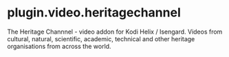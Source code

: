 # plugin.video.heritagechannel
The Heritage Channnel - video addon for Kodi Helix / Isengard.  Videos from cultural, natural, scientific, academic, technical and other heritage organisations from across the world.
